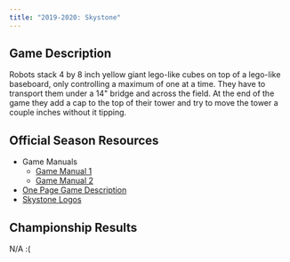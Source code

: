 ```yaml
---
title: "2019-2020: Skystone"
---
```


## Game Description
Robots stack 4 by 8 inch yellow giant lego-like cubes on top of a lego-like
baseboard, only controlling a maximum of one at a time. They have to transport
them under a 14" bridge and across the field. At the end of the game they add a
cap to the top of their tower and try to move the tower a couple inches without
it tipping.


## Official Season Resources

* Game Manuals
  * [Game Manual 1](/assets/seasons/2019-2020/game-manual-part-1.pdf)
  * [Game Manual 2](/assets/seasons/2019-2020/game-manual-part-2.pdf)
* [One Page Game Description](/assets/seasons/2019-2020/one-page-description.pdf)
* [Skystone Logos](/assets/seasons/2019-2020/skystone-logos.zip)

## Championship Results

N/A :(
